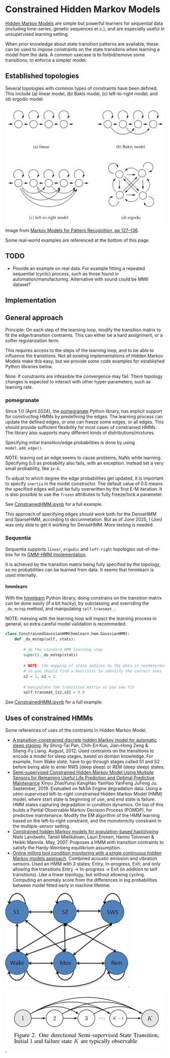
# Constrained Hidden Markov Models

[Hidden Markov Models](https://en.wikipedia.org/wiki/Hidden_Markov_model) are simple but powerful learners for sequential data
(including time-series, genetic sequences et.c.),
and are especially useful in unsupervised learning setting.

When prior knowledge about state transition patterns are available,
these can be used to impose constraints on the state transitons
when learning a model from the data.
A common usecase is to forbid/remove some transitions,
to enforce a simpler model.

## Established topologies

Several topologies with common types of constraints have been defined.
This include (a) linear model, (b) Bakis model, (c) left-to-right model, and (d) ergodic model.

![HMM topologies](./img/HMM-topologies-Markov-Models-for-Pattern-Recognition_h400.png)

Image from [Markov Models for Pattern Recognition, pp 127–136](https://link.springer.com/chapter/10.1007/978-3-540-71770-6_8).

Some real-world examples are referenced at the bottom of this page.

## TODO

- Provide an example on real data.
For example fitting a repeated sequential (cyclic) process, such as those found in automation/manufacturing.
Alternative with sound could be MMII dataset?

## Implementation

## General approach

Principle: On each step of the learning loop, modify the transition matrix to fit the edge/transition contraints.
This can either be a hard assignment, or a softer regularization term.

This requires access to the steps of the learning loop, and to be able to influence the transitions.
Not all existing implementations of Hidden Markov Models make this easy,
but we provide some code examples for established Python libraries below.

Note: If constraints are infeasible the convergence may fail.
There topology changes is espected to interact with other hyper-parameters, such as learning rate.


### pomegranate

Since 1.0 (April 2024), the [pomegranate](https://github.com/jmschrei/pomegranate) Python library,
has explicit support for constructing HMMs by predefining the edges.
The learning process can update the defined edges, or one can freeze some edges, or all edges.
This should provide sufficient flexibility for most cases of constrained HMMs.
The library also supports many different kinds of distributions/mixtures.

Specifying initial transition/edge probabilities is done by using `model.add_edge()`.

NOTE: leaving out an edge seems to cause problems, NaNs while learning.
Specifying 0.0 as probability also fails, with an exception.
Instead set a very small probability, like `1e-6`.

To adjust to which degree the edge probabilities get updated, it is important to specify `inertia` in the model constructor.
The default value of 0.0 means the specified edges will just be fully overwritten by the first E-M iteration.
It is also possible to use the `frozen` attributes to fully freeze/lock a parameter.

See [ConstrainedHMM.ipynb](./ConstrainedHMM.ipynb) for a full example.

This approach of specifying edges *should* work both for the DenseHMM and SparseHMM, according to documnetation.
But as of June 2025, I (Jon) was only able to get it working for DenseHMM.
More testing is needed.

### Sequentia

Sequentia supports `linear`, `ergodic` and `left-right` topologies out-of-the-box
for its [GMM-HMM implementation](https://sequentia.readthedocs.io/en/latest/sections/models/hmm/variants/gaussian_mixture.html).

It is achieved by the transition matrix being fully specified by the topology, so no probabilities can be learned from data.
It seems that hmmlearn is used internally.


#### hmmlearn
With the [hmmlearn](https://github.com/hmmlearn/hmmlearn) Python library,
doing constrains on the transition matrix can be done easily (if a bit hacky),
by subclassing and overriding the `_do_mstep` method, and manipulating `self.transmat_`.

NOTE: messing with the learning loop will impact the learning process in general,
so extra careful model validation is recommeded.

```python
class ConstrainedGaussianHMM(hmmlearn.hmm.GaussianHMM):
    def _do_mstep(self, stats):
        
        # do the standard HMM learning step
        super()._do_mstep(stats)
                
        # NOTE: the mapping of state indices to the data is nondeterministic
        # so you should find a heuristic to identify the correct ones
        s2 = 1, s3 = 2

        # manipulate the transition matrix as you see fit
        self.transmat_[s2,s3] = 0.0
```
See [ConstrainedHMM.ipynb](./ConstrainedHMM.ipynb) for a full example.


## Uses of constrained HMMs

Some references of uses of the contraints in Hidden Markov Model.

- [A transition-constrained discrete hidden Markov model for automatic sleep staging](https://biomedical-engineering-online.biomedcentral.com/articles/10.1186/1475-925X-11-52).
By Shing-Tai Pan, Chih-En Kuo, Jian-Hong Zeng & Sheng-Fu Liang.
August, 2012.
Used contraints on the transitions to encode a model for sleep stages, based on domain knowledge.
For example, from Wake state, have to go through stages called S1 and S2 before being able to enter RWS (deep sleep) or REM (deep sleep) states.
- [Semi-supervised Constrained Hidden Markov Model Using Multiple Sensors for Remaining Useful Life Prediction and Optimal Predictive Maintenance](https://www.researchgate.net/publication/349500297_Semi-supervised_Constrained_Hidden_Markov_Model_Using_Multiple_Sensors_for_Remaining_Useful_Life_Prediction_and_Optimal_Predictive_Maintenance_for_Remaining_Useful_Life_Prediction_and_Optimal_Predicti)
Xinyu ZhaoYunyi KangHao YanHao YanFeng JuFeng Ju.
September, 2019.
Evaluated on NASA Engine degradation data.
Using a semi-supervised left-to-right constrained Hidden Markov Model (HMM) model,
where start state is beginning of use, and end state is failure.
HMM states capturing degradation in condition dynamics.
On top of this builds a Partial Observable Markov Decision Process (POMDP),
for predictive maintenance.
Modify the EM algorithm of the HMM learning based on the left-to-right constraint,
and the monotonicity constraint in the multiple-sensor setting.
- [Constrained hidden Markov models for population-based haplotyping](https://bmcbioinformatics.biomedcentral.com/articles/10.1186/1471-2105-8-S2-S9)
Niels Landwehr, Taneli Mielikäinen, Lauri Eronen, Hannu Toivonen & Heikki Mannila.
May, 2007.
Proposes a HMM with transition contraints to satisfy the Hardy-Weinberg equilibrium assumption.
- [Online milling tool condition monitoring with a single continuous hidden Markov models approach](https://www.extrica.com/article/15019).
Combined acoustic emission and vibration sensors.
Used an HMM with 3 states; Entry, In-progress, Exit; and only allowing the transitions Entry -> In-progress -> Exit (in addition to self transitions).
Like a linear topology, but without allowing cycling.
Computing an anomaly score from the differences in log probabilities between model fitted early in machine lifetime.

![A HMM topology for sleep stage tracking](./img/12938_2011_Article_558_Fig2_HTML_h300.png).

![A HMM topology for machine condition monitoring](./img/hmm-semisup-machine-condition_low.png).




